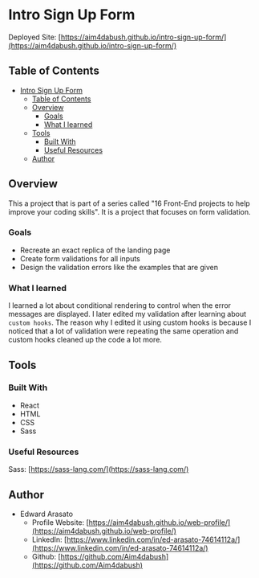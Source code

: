 # Intro Sign Up Form

Deployed Site: [https://aim4dabush.github.io/intro-sign-up-form/](https://aim4dabush.github.io/intro-sign-up-form/)

## Table of Contents

- [Intro Sign Up Form](#intro-sign-up-form)
  - [Table of Contents](#table-of-contents)
  - [Overview](#overview)
    - [Goals](#goals)
    - [What I learned](#what-i-learned)
  - [Tools](#tools)
    - [Built With](#built-with)
    - [Useful Resources](#useful-resources)
  - [Author](#author)

## Overview

This a project that is part of a series called "16 Front-End projects to help improve your coding skills". It is a project that focuses on form validation.

### Goals

- Recreate an exact replica of the landing page
- Create form validations for all inputs
- Design the validation errors like the examples that are given

### What I learned

I learned a lot about conditional rendering to control when the error messages are displayed. I later edited my validation after learning about `custom hooks`. The reason why I edited it using custom hooks is because I noticed that a lot of validation were repeating the same operation and custom hooks cleaned up the code a lot more.

## Tools

### Built With

- React
- HTML
- CSS
- Sass

### Useful Resources

Sass: [https://sass-lang.com/](https://sass-lang.com/)

## Author

- Edward Arasato
  - Profile Website: [https://aim4dabush.github.io/web-profile/](https://aim4dabush.github.io/web-profile/)
  - LinkedIn: [https://www.linkedin.com/in/ed-arasato-74614112a/](https://www.linkedin.com/in/ed-arasato-74614112a/)
  - Github: [https://github.com/Aim4dabush](https://github.com/Aim4dabush)
